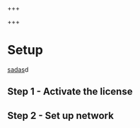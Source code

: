 +++

+++
# Setup

[sadas](./config.md)d

## Step 1 - Activate the license

## Step 2 - Set up network